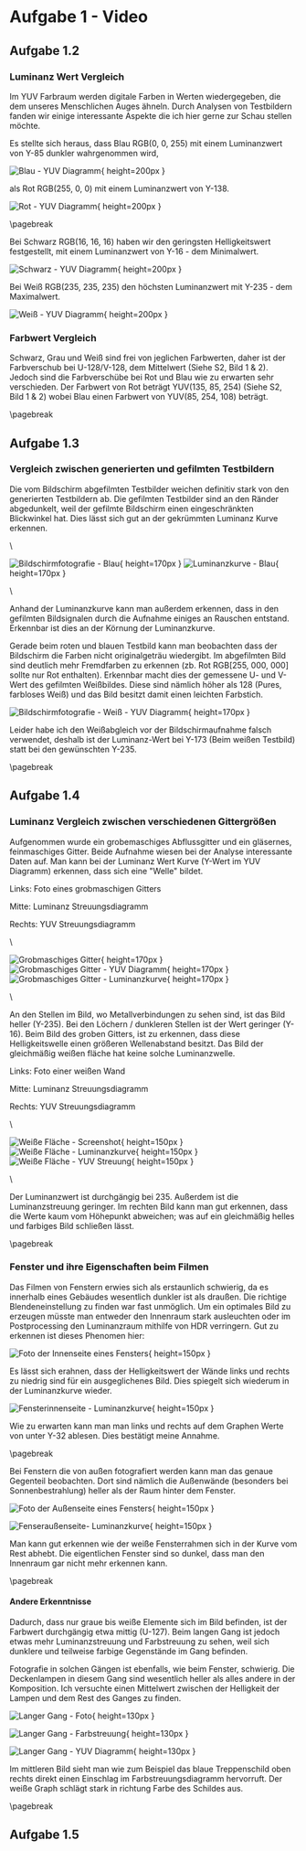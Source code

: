 # Aufgabe 1 - Video

## Aufgabe 1.2

### Luminanz Wert Vergleich

Im YUV Farbraum werden digitale Farben in Werten wiedergegeben, die dem unseres Menschlichen Auges ähneln. Durch Analysen von Testbildern fanden wir einige interessante Aspekte die ich hier gerne zur Schau stellen möchte.

Es stellte sich heraus, dass Blau RGB(0, 0, 255) mit einem Luminanzwert von Y-85 dunkler wahrgenommen wird,

![Blau - YUV Diagramm](./1.2/blau/YUV.png){ height=200px }

als Rot RGB(255, 0, 0) mit einem Luminanzwert von Y-138. 

![Rot - YUV Diagramm](./1.2/rot/YUV.png){ height=200px }

\pagebreak

Bei Schwarz RGB(16, 16, 16) haben wir den geringsten Helligkeitswert festgestellt, mit einem Luminanzwert von Y-16 - dem Minimalwert.

![Schwarz - YUV Diagramm](./1.2/schwarz/YUV.png){ height=200px }

Bei Weiß RGB(235, 235, 235) den höchsten Luminanzwert mit Y-235 - dem Maximalwert. 

![Weiß - YUV Diagramm](./1.2/weiß/YUV.png){ height=200px }

### Farbwert Vergleich

Schwarz, Grau und Weiß sind frei von jeglichen Farbwerten, daher ist der Farbverschub bei U-128/V-128, dem Mittelwert (Siehe S2, Bild 1 & 2). Jedoch sind die Farbverschübe bei Rot und Blau wie zu erwarten sehr verschieden. Der Farbwert von Rot beträgt YUV(135, 85, 254) (Siehe S2, Bild 1 & 2) wobei Blau einen Farbwert von YUV(85, 254, 108) beträgt.

\pagebreak

## Aufgabe 1.3

### Vergleich zwischen generierten und gefilmten Testbildern

Die vom Bildschirm abgefilmten Testbilder weichen definitiv stark von den generierten Testbildern ab. Die gefilmten Testbilder sind an den Ränder abgedunkelt, weil der gefilmte Bildschirm einen eingeschränkten Blickwinkel hat. Dies lässt sich gut an der gekrümmten Luminanz Kurve erkennen.

\ 

![Bildschirmfotografie - Blau](./1.3/blau/blau.png){ height=170px }
![Luminanzkurve - Blau](./1.3/blau/luminanz.png){ height=170px }

\ 

Anhand der Luminanzkurve kann man außerdem erkennen, dass in den gefilmten Bildsignalen durch die Aufnahme einiges an Rauschen entstand. Erkennbar ist dies an der Körnung der Luminanzkurve.

Gerade beim roten und blauen Testbild kann man beobachten dass der Bildschirm die Farben nicht originalgeträu wiedergibt.
Im abgefilmten Bild sind deutlich mehr Fremdfarben zu erkennen (zb. Rot RGB[255, 000, 000] sollte nur Rot enthalten).
Erkennbar macht dies der gemessene U- und V-Wert des gefilmten Weißbildes. 
Diese sind nämlich höher als 128 (Pures, farbloses Weiß) und das Bild besitzt damit einen leichten Farbstich.

![Bildschirmfotografie - Weiß - YUV Diagramm](./1.3/weiß/YUV.png){ height=170px }

Leider habe ich den Weißabgleich vor der Bildschirmaufnahme falsch verwendet, deshalb ist der Luminanz-Wert bei Y-173 (Beim weißen Testbild) statt bei den gewünschten Y-235.

\pagebreak

## Aufgabe 1.4

### Luminanz Vergleich zwischen verschiedenen Gittergrößen

Aufgenommen wurde ein grobemaschiges Abflussgitter und ein gläsernes, feinmaschiges Gitter. Beide Aufnahme wiesen bei der Analyse interessante Daten auf.
Man kann bei der Luminanz Wert Kurve (Y-Wert im YUV Diagramm) erkennen, dass sich eine "Welle" bildet. 

Links: Foto eines grobmaschigen Gitters

Mitte: Luminanz Streuungsdiagramm

Rechts: YUV Streuungsdiagramm

\ 

![Grobmaschiges Gitter](./1.4/gitter-grob/gitter.png){ height=170px }
![Grobmaschiges Gitter - YUV Diagramm](./1.4/gitter-grob/YUV.png){ height=170px }
![Grobmaschiges Gitter - Luminanzkurve](./1.4/gitter-grob/luminanz.png){ height=170px }

\ 

An den Stellen im Bild, wo Metallverbindungen zu sehen sind, ist das Bild heller (Y-235). Bei den Löchern / dunkleren Stellen ist der Wert geringer (Y-16). 
Beim Bild des groben Gitters, ist zu erkennen, dass diese Helligkeitswelle einen größeren Wellenabstand besitzt.
Das Bild der gleichmäßig weißen fläche hat keine solche Luminanzwelle.

Links: Foto einer weißen Wand

Mitte: Luminanz Streuungsdiagramm

Rechts: YUV Streuungsdiagramm

\ 

![Weiße Fläche - Screenshot](./1.4/weiße-fläche/screenshot.png){ height=150px }
![Weiße Fläche - Luminanzkurve](./1.4/weiße-fläche/luminanz.png){ height=150px }
![Weiße Fläche - YUV Streuung](./1.4/weiße-fläche/streuung.png){ height=150px }

\ 

Der Luminanzwert ist durchgängig bei 235. Außerdem ist die Luminanzstreuung geringer. Im rechten Bild kann man gut erkennen, dass die Werte kaum vom Höhepunkt abweichen; was auf ein gleichmäßig helles und farbiges Bild schließen lässt.

\pagebreak

### Fenster und ihre Eigenschaften beim Filmen

Das Filmen von Fenstern erwies sich als erstaunlich schwierig, da es innerhalb eines Gebäudes wesentlich dunkler ist als draußen. 
Die richtige Blendeneinstellung zu finden war fast unmöglich. 
Um ein optimales Bild zu erzeugen müsste man entweder den Innenraum stark ausleuchten oder im Postprocessing den Luminanzraum mithilfe von HDR verringern.
Gut zu erkennen ist dieses Phenomen hier:

![Foto der Innenseite eines Fensters](./1.4/fenster-innen/screenshot.png){ height=150px }

Es lässt sich erahnen, dass der Helligkeitswert der Wände links und rechts zu niedrig sind für ein ausgeglichenes Bild. Dies spiegelt sich wiederum in der Luminanzkurve wieder.

![Fensterinnenseite - Luminanzkurve](./1.4/fenster-innen/luminanz.png){ height=150px }

Wie zu erwarten kann man man links und rechts auf dem Graphen Werte von unter Y-32 ablesen. Dies bestätigt meine Annahme.

\pagebreak

Bei Fenstern die von außen fotografiert werden kann man das genaue Gegenteil beobachten. Dort sind nämlich die Außenwände (besonders bei Sonnenbestrahlung) heller als der Raum hinter dem Fenster.

![Foto der Außenseite eines Fensters](./1.4/fenster-außen/Fenster.jpg){ height=150px }

![Fenseraußenseite- Luminanzkurve](./1.4/fenster-außen/luminanz.png){ height=150px }

Man kann gut erkennen wie der weiße Fensterrahmen sich in der Kurve vom Rest abhebt.
Die eigentlichen Fenster sind so dunkel, dass man den Innenraum gar nicht mehr erkennen kann. 

\pagebreak

#### Andere Erkenntnisse

Dadurch, dass nur graue bis weiße Elemente sich im Bild befinden, ist der Farbwert durchgängig etwa mittig (U-127).
Beim langen Gang ist jedoch etwas mehr Luminanzstreuung und Farbstreuung zu sehen, weil sich dunklere und teilweise farbige Gegenstände im Gang befinden.

Fotografie in solchen Gängen ist ebenfalls, wie beim Fenster, schwierig.
Die Deckenlampen in diesem Gang sind wesentlich heller als alles andere in der Komposition. 
Ich versuchte einen Mittelwert zwischen der Helligkeit der Lampen und dem Rest des Ganges zu finden.

![Langer Gang - Foto](./1.4/langer-gang/screenshot.png){ height=130px }

![Langer Gang - Farbstreuung](./1.4/langer-gang/farbstreuung.png){ height=130px }

![Langer Gang - YUV Diagramm](./1.4/langer-gang/YUV.png){ height=130px }

Im mittleren Bild sieht man wie zum Beispiel das blaue Treppenschild oben rechts direkt einen Einschlag im Farbstreuungsdiagramm hervorruft. Der weiße Graph schlägt stark in richtung Farbe des Schildes aus.

\pagebreak

## Aufgabe 1.5

### 
